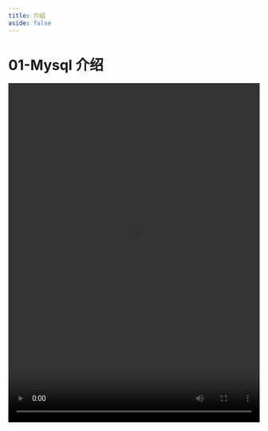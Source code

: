 ```yaml
---
title: 介绍
aside: false
---
```


# 01-Mysql 介绍

<video autoplay src="http://qn.chinavanes.com/mysql/01-mysql%E4%BB%8B%E7%BB%8D.mp4" controls controlsList="nodownload" width="100%" height="680"/>

MySQL 作为全球最流行的开源关系型数据库管理系统之一，以其高性能、高可靠性和易用性，在 Web 开发、数据分析、企业级应用等多个领域占据着举足轻重的地位。本起步教程系统地涵盖了从 MySQL 的初步认识、环境搭建，到数据库管理、数据操作，再到高级特性如事务处理、索引优化、视图与存储过程的全方位知识，旨在帮助初学者构建起坚实的 MySQL 技术基础，并逐步进阶至中级乃至高级水平。
